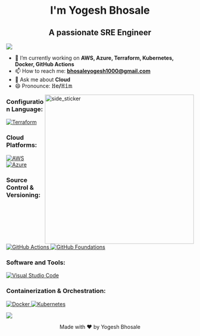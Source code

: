 <h1 align="center">I'm Yogesh Bhosale</h1>
<h2 align="center">A passionate SRE Engineer</h2>

<a href="https://www.youtube.com/watch?v=dQw4w9WgXcQ">
  <img src="https://user-images.githubusercontent.com/73097560/115834477-dbab4500-a447-11eb-908a-139a6edaec5c.gif">
</a>

- 🌱 I’m currently working on **AWS, Azure, Terraform, Kubernetes, Docker, GitHub Actions**
- 📫 How to reach me: **bhosaleyogesh1000@gmail.com**
- 💬 Ask me about **Cloud**
- 😄 Pronounce: **𝙷𝚎/𝙷𝚒𝚖**

<img align="right" width="400px" height="400px" alt="side_sticker" src="https://media.giphy.com/media/TEnXkcsHrP4YedChhA/giphy.gif" />

<h3 align="left">Configuration Language:</h3>
<p align="left">
  <a href="https://www.terraform.io/" target="_blank">
    <img alt="Terraform" src="https://img.shields.io/static/v1?style=for-the-badge&message=Terraform&color=623CE4&logo=Terraform&logoColor=FFFFFF&label=">
  </a>
</p>

<h3 align="left">Cloud Platforms:</h3>
<p align="left">
  <a href="https://aws.amazon.com/" target="_blank">
    <img alt="AWS" src="https://img.shields.io/static/v1?style=for-the-badge&message=AWS&color=FF9900&logo=Amazon+AWS&logoColor=FFFFFF&label=">
  </a>
  <a href="https://azure.microsoft.com/" target="_blank">
    <img alt="Azure" src="https://img.shields.io/static/v1?style=for-the-badge&message=Azure&color=0078D4&logo=Microsoft+Azure&logoColor=FFFFFF&label=">
  </a>
</p>

<h3 align="left">Source Control & Versioning:</h3>
<p align="left">
  <a href="https://github.com/features/actions" target="_blank">
    <img alt="GitHub Actions" src="https://img.shields.io/static/v1?style=for-the-badge&message=GitHub+Actions&color=2088FF&logo=GitHub+Actions&logoColor=FFFFFF&label=">
  </a>
  <a href="https://github.com/" target="_blank">
    <img alt="GitHub Foundations" src="https://img.shields.io/static/v1?style=for-the-badge&message=GitHub+Foundations&color=181717&logo=GitHub&logoColor=FFFFFF&label=">
  </a>
</p>

<h3 align="left">Software and Tools:</h3>
<p align="left">
  <a href="https://code.visualstudio.com/" target="_blank">
    <img alt="Visual Studio Code" src="https://img.shields.io/static/v1?style=for-the-badge&message=VS+Code&color=007ACC&logo=Visual+Studio+Code&logoColor=FFFFFF&label=">
  </a>
</p>

<h3 align="left">Containerization & Orchestration:</h3>
<p align="left">
  <a href="https://www.docker.com/" target="_blank">
    <img alt="Docker" src="https://img.shields.io/static/v1?style=for-the-badge&message=Docker&color=2496ED&logo=Docker&logoColor=FFFFFF&label=">
  </a>
  <a href="https://kubernetes.io/" target="_blank">
    <img alt="Kubernetes" src="https://img.shields.io/static/v1?style=for-the-badge&message=Kubernetes&color=326CE5&logo=Kubernetes&logoColor=FFFFFF&label=">
  </a>
</p>

<a href="https://www.youtube.com/watch?v=dQw4w9WgXcQ">
  <img src="https://user-images.githubusercontent.com/73097560/115834477-dbab4500-a447-11eb-908a-139a6edaec5c.gif">
</a>

<p align="center">
  Made with ❤️ by Yogesh Bhosale
  <br /><br />
</p>
